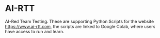 # AI-RTT
AI-Red Team Testing. These are supporting Python Scripts for the website https://www.ai-rtt.com, the scripts are linked to Google Colab, where users have access to run and learn.
